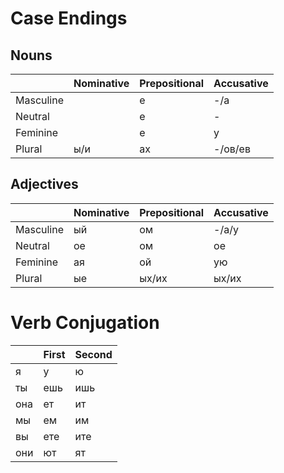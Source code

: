 # Case Endings


## Nouns

|  | Nominative | Prepositional | Accusative |
| --- | --- | --- | --- |
| Masculine |  | е | -/а |
| Neutral    |  | е | - |
| Feminine  |  | е | у |
| Plural    | ы/и | ах | -/ов/ев |

## Adjectives

|  | Nominative | Prepositional | Accusative |
| --- | --- | --- | --- |
| Masculine | ый | ом | -/а/у |
| Neutral    | ое | ом | ое |
| Feminine  | ая | ой | ую |
| Plural    | ые | ых/их | ых/их |


# Verb Conjugation

|  | First | Second |
| --- | --- | --- |
| я   | у   | ю   |
| ты  | ешь | ишь |
| она | ет  | ит  |
| мы  | ем  | им  |
| вы  | ете | ите |
| они | ют  | ят  |
